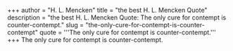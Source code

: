 +++
author = "H. L. Mencken"
title = "the best H. L. Mencken Quote"
description = "the best H. L. Mencken Quote: The only cure for contempt is counter-contempt."
slug = "the-only-cure-for-contempt-is-counter-contempt"
quote = '''The only cure for contempt is counter-contempt.'''
+++
The only cure for contempt is counter-contempt.
